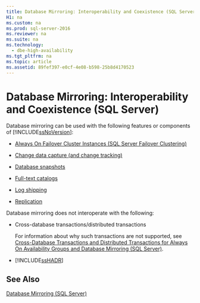 ```yaml
---
title: Database Mirroring: Interoperability and Coexistence (SQL Server)
H1: na
ms.custom: na
ms.prod: sql-server-2016
ms.reviewer: na
ms.suite: na
ms.technology: 
  - dbe-high-availability
ms.tgt_pltfrm: na
ms.topic: article
ms.assetid: 89fef397-e0cf-4e08-b598-25b8d4170523
---
```

# Database Mirroring: Interoperability and Coexistence (SQL Server)
  Database mirroring can be used with the following features or components of [!INCLUDE[ssNoVersion](../../Token/Other/ssNoVersion_md.md)]:  
  
-   [Always On Failover Cluster Instances \(SQL Server Failover Clustering\)](../../Topics/TopicNameNotContainA/Database-Mirroring-and-SQL-Server-Failover-Cluster-Instances.md)  
  
-   [Change data capture \(and change tracking\)](../../Topics/TopicNameNotContainA/Change-Data-Capture-and-Other-SQL-Server-Features.md)  
  
-   [Database snapshots](../../Topics/TopicNameNotContainA/Database-Mirroring-and-Database-Snapshots--SQL-Server-.md)  
  
-   [Full\-text catalogs](../../Topics/TopicNameNotContainA/Database-Mirroring-and-Full-Text-Catalogs--SQL-Server-.md)  
  
-   [Log shipping](../../Topics/TopicNameNotContainA/Database-Mirroring-and-Log-Shipping--SQL-Server-.md)  
  
-   [Replication](../../Topics/TopicNameNotContainA/Database-Mirroring-and-Replication--SQL-Server-.md)  
  
 Database mirroring does not interoperate with the following:  
  
-   Cross\-database transactions\/distributed transactions  
  
     For information about why such transactions are not supported, see [Cross-Database Transactions and Distributed Transactions for Always On Availability Groups and Database Mirroring &#40;SQL Server&#41;](../../Topics/TopicNameNotContainA/Cross-Database-Transactions-and-Distributed-Transactions-for-Always-On-Availability-Groups-and-Database-Mirroring--SQL-Server-.md).  
  
-   [!INCLUDE[ssHADR](../../Token/Other/ssHADR_md.md)]  
  
## See Also  
 [Database Mirroring &#40;SQL Server&#41;](../../Topics/TopicNameNotContainA/Database-Mirroring--SQL-Server-.md)  
  
  